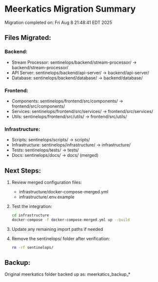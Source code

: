 # Meerkatics Migration Summary

Migration completed on: Fri Aug  8 21:48:41 EDT 2025

## Files Migrated:

### Backend:
- Stream Processor: sentinelops/backend/stream-processor/ → backend/stream-processor/
- API Server: sentinelops/backend/api-server/ → backend/api-server/
- Database: sentinelops/backend/database/ → backend/database/

### Frontend:
- Components: sentinelops/frontend/src/components/ → frontend/src/components/
- Services: sentinelops/frontend/src/services/ → frontend/src/services/
- Utils: sentinelops/frontend/src/utils/ → frontend/src/utils/

### Infrastructure:
- Scripts: sentinelops/scripts/ → scripts/
- Infrastructure: sentinelops/infrastructure/ → infrastructure/
- Tests: sentinelops/tests/ → tests/
- Docs: sentinelops/docs/ → docs/ (merged)

## Next Steps:

1. Review merged configuration files:
   - infrastructure/docker-compose-merged.yml
   - infrastructure/.env.example

2. Test the integration:
   ```bash
   cd infrastructure
   docker-compose -f docker-compose-merged.yml up --build
   ```

3. Update any remaining import paths if needed

4. Remove the sentinelops/ folder after verification:
   ```bash
   rm -rf sentinelops/
   ```

## Backup:
Original meerkatics folder backed up as: meerkatics_backup_*


